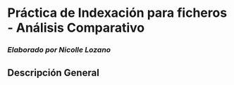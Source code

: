 # Práctica de Indexación para ficheros - Análisis Comparativo

### *Elaborado por Nicolle Lozano*

## Descripción General
